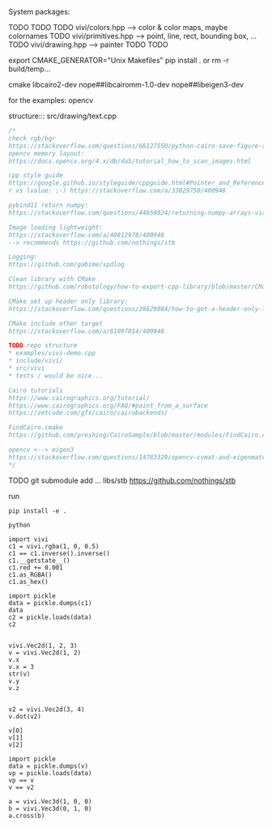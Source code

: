 System packages:

TODO
TODO
TODO vivi/colors.hpp --> color & color maps, maybe colornames
TODO vivi/primitives.hpp --> point, line, rect, bounding box, ...
TODO vivi/drawing.hpp --> painter
TODO
TODO

export CMAKE_GENERATOR="Unix Makefiles"
pip install .
or rm -r build/temp...


cmake
libcairo2-dev
nope##libcairomm-1.0-dev
nope##libeigen3-dev

for the examples:
opencv

structure:::
src/drawing/text.cpp

```cpp
/*
check rgb/bgr
https://stackoverflow.com/questions/66127550/python-cairo-save-figure-as-np-array-gives-weird-results
opencv memory layout:
https://docs.opencv.org/4.x/db/da5/tutorial_how_to_scan_images.html

cpp style guide
https://google.github.io/styleguide/cppguide.html#Pointer_and_Reference_Expressions
r vs lvalue: ;-) https://stackoverflow.com/a/33829750/400948

pybind11 return numpy:
https://stackoverflow.com/questions/44659924/returning-numpy-arrays-via-pybind11

Image loading lightweight:
https://stackoverflow.com/a/40812978/400948
--> recommends https://github.com/nothings/stb

Logging:
https://github.com/gabime/spdlog

Clean library with CMake
https://github.com/robotology/how-to-export-cpp-library/blob/master/CMakeLists.txt

CMake set up header only library:
https://stackoverflow.com/questions/28629084/how-to-get-a-header-only-library-portably-from-version-control-using-cmake

CMake include other target
https://stackoverflow.com/a/61097014/400948

TODO repo structure
* examples/vivi-demo.cpp
* include/vivi/
* src/vivi
* tests / would be nice...

Cairo tutorials
https://www.cairographics.org/tutorial/
https://www.cairographics.org/FAQ/#paint_from_a_surface
https://zetcode.com/gfx/cairo/cairobackends/

FindCairo.cmake
https://github.com/preshing/CairoSample/blob/master/modules/FindCairo.cmake

opencv <--> eigen3
https://stackoverflow.com/questions/14783329/opencv-cvmat-and-eigenmatrix
*/
```


TODO git submodule add ... libs/stb
https://github.com/nothings/stb


run
```
pip install -e .

python

import vivi
c1 = vivi.rgba(1, 0, 0.5)
c1 == c1.inverse().inverse()
c1.__getstate__()
c1.red += 0.001
c1.as_RGBA()
c1.as_hex()

import pickle
data = pickle.dumps(c1)
data
c2 = pickle.loads(data)
c2


vivi.Vec2d(1, 2, 3)
v = vivi.Vec2d(1, 2)
v.x
v.x = 3
str(v)
v.y
v.z


v2 = vivi.Vec2d(3, 4)
v.dot(v2)

v[0]
v[1]
v[2]

import pickle
data = pickle.dumps(v)
vp = pickle.loads(data)
vp == v
v == v2

a = vivi.Vec3d(1, 0, 0)
b = vivi.Vec3d(0, 1, 0)
a.cross(b)
```



